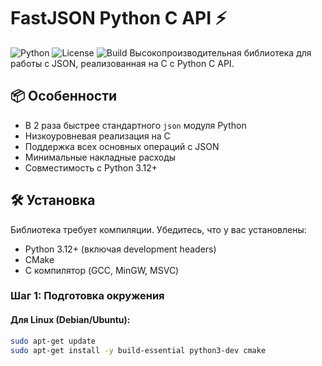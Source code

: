 # FastJSON Python C API ⚡

![Python](https://img.shields.io/badge/Python-3.12+-blue?logo=python)
![License](https://img.shields.io/badge/License-MIT-green)
![Build](https://img.shields.io/badge/Build-CMake-success)
Высокопроизводительная библиотека для работы с JSON, реализованная на C с Python C API.

## 📦 Особенности
- В 2 раза быстрее стандартного `json` модуля Python
- Низкоуровневая реализация на C
- Поддержка всех основных операций с JSON
- Минимальные накладные расходы
- Совместимость с Python 3.12+

## 🛠 Установка
Библиотека требует компиляции. Убедитесь, что у вас установлены:
- Python 3.12+ (включая development headers)
- CMake
- C компилятор (GCC, MinGW, MSVC)

### Шаг 1: Подготовка окружения
#### Для Linux (Debian/Ubuntu):
```bash
sudo apt-get update
sudo apt-get install -y build-essential python3-dev cmake
